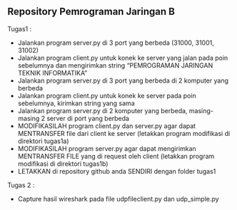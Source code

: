 <h2>Repository Pemrograman Jaringan B</h2>

Tugas1 :
- Jalankan program server.py di 3 port yang berbeda (31000, 31001, 31002)
- Jalankan program client.py untuk konek ke server yang jalan pada poin sebelumnya dan mengirimkan string “PEMROGRAMAN JARINGAN TEKNIK INFORMATIKA”
- Jalankan program server.py di 3 port yang berbeda di 2 komputer yang berbeda
- Jalankan program client.py untuk konek ke server pada poin sebelumnya, kirimkan string yang sama
- Jalankan program server.py di 2 komputer yang berbeda, masing-masing 2 server di port yang berbeda
- MODIFIKASILAH program client.py dan server.py agar dapat MENTRANSFER file dari client ke server (letakkan program modifikasi di direktori tugas1a)
- MODIFIKASILAH program server.py agar dapat mengirimkan MENTRANSFER FILE yang di request oleh client (letakkan program modifikasi di direktori tugas1b)
- LETAKKAN di repository github anda SENDIRI dengan folder tugas1

Tugas 2 :
- Capture hasil wireshark pada file udpfileclient.py dan udp_simple.py
